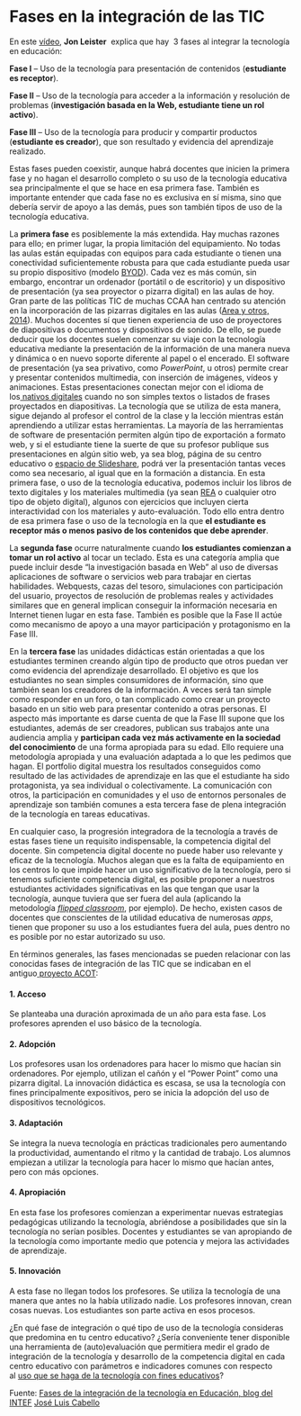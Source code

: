 # Fases en la integración de las TIC

En este [vídeo](https://youtu.be/-Ir4-EFVhzI), **Jon Leister**  explica que hay  3 fases al integrar la tecnología en educación:

**Fase I** – Uso de la tecnología para presentación de contenidos (**estudiante es receptor**).

**Fase II** – Uso de la tecnología para acceder a la información y resolución de problemas (**investigación basada en la Web, estudiante tiene un rol activo**).

**Fase III** – Uso de la tecnología para producir y compartir productos (**estudiante es creador**), que son resultado y evidencia del aprendizaje realizado.

Estas fases pueden coexistir, aunque habrá docentes que inicien la primera fase y no hagan el desarrollo completo o su uso de la tecnología educativa sea principalmente el que se hace en esa primera fase. También es importante entender que cada fase no es exclusiva en sí misma, sino que debería servir de apoyo a las demás, pues son también tipos de uso de la tecnología educativa.

La **primera fase** es posiblemente la más extendida. Hay muchas razones para ello; en primer lugar, la propia limitación del equipamiento. No todas las aulas están equipadas con equipos para cada estudiante o tienen una conectividad suficientemente robusta para que cada estudiante pueda usar su propio dispositivo (modelo [BYOD](http://es.wikipedia.org/wiki/BYOD "Abre enlace en nueva ventana")). Cada vez es más común, sin embargo, encontrar un ordenador (portátil o de escritorio) y un dispositivo de presentación (ya sea proyector o pizarra digital) en las aulas de hoy. Gran parte de las políticas TIC de muchas CCAA han centrado su atención en la incorporación de las pizarras digitales en las aulas ([Area y otros, 2014](http://mascvuex.unex.es/revistas/index.php/relatec/article/viewFile/1473/959 "Abre artículo en nueva ventana")). Muchos docentes sí que tienen experiencia de uso de proyectores de diapositivas o documentos y dispositivos de sonido. De ello, se puede deducir que los docentes suelen comenzar su viaje con la tecnología educativa mediante la presentación de la información de una manera nueva y dinámica o en nuevo soporte diferente al papel o el encerado. El software de presentación (ya sea privativo, como _PowerPoint_, u otros) permite crear y presentar contenidos multimedia, con inserción de imágenes, vídeos y animaciones. Estas presentaciones conectan mejor con el idioma de los[ nativos digitales](https://docs.google.com/viewer?url=http%3A%2F%2Fwww.marcprensky.com%2Fwriting%2FPrensky%2520-%2520Digital%2520Natives%2C%2520Digital%2520Immigrants%2520-%2520Part1.pdf "Abre artículo de Prensky en nueva ventana") cuando no son simples textos o listados de frases proyectados en diapositivas. La tecnología que se utiliza de esta manera, sigue dejando al profesor el control de la clase y la lección mientras están aprendiendo a utilizar estas herramientas. La mayoría de las herramientas de software de presentación permiten algún tipo de exportación a formato web, y si el estudiante tiene la suerte de que su profesor publique sus presentaciones en algún sitio web, ya sea blog, página de su centro educativo o [espacio de Slideshare](http://www.slideshare.net/educacionlab/ "Abre enlace en nueva ventana"), podrá ver la presentación tantas veces como sea necesario, al igual que en la formación a distancia. En esta primera fase, o uso de la tecnología educativa, podemos incluir los libros de texto digitales y los materiales multimedia (ya sean [REA](http://es.wikipedia.org/wiki/Recursos_educativos_abiertos "Abre en nueva ventana") o cualquier otro tipo de objeto digital), algunos con ejercicios que incluyen cierta interactividad con los materiales y auto-evaluación. Todo ello entra dentro de esa primera fase o uso de la tecnología en la que **el estudiante es receptor más o menos pasivo de los contenidos que debe aprender**.

La **segunda fase** ocurre naturalmente cuando **los estudiantes comienzan a tomar un rol activo** al tocar un teclado. Esta es una categoría amplia que puede incluir desde “la investigación basada en Web” al uso de diversas aplicaciones de software o servicios web para trabajar en ciertas habilidades. Webquests, cazas del tesoro, simulaciones con participación del usuario, proyectos de resolución de problemas reales y actividades similares que en general implican conseguir la información necesaria en Internet tienen lugar en esta fase. También es posible que la Fase II actúe como mecanismo de apoyo a una mayor participación y protagonismo en la Fase III.

En la **tercera fase** las unidades didácticas están orientadas a que los estudiantes terminen creando algún tipo de producto que otros puedan ver como evidencia del aprendizaje desarrollado. El objetivo es que los estudiantes no sean simples consumidores de información, sino que también sean los creadores de la información. A veces será tan simple como responder en un foro, o tan complicado como crear un proyecto basado en un sitio web para presentar contenido a otras personas. El aspecto más importante es darse cuenta de que la Fase III supone que los estudiantes, además de ser creadores, publican sus trabajos ante una audiencia amplia y **participan cada vez más activamente en la sociedad del conocimiento** de una forma apropiada para su edad. Ello requiere una metodología apropiada y una evaluación adaptada a lo que les pedimos que hagan. El portfolio digital muestra los resultados conseguidos como resultado de las actividades de aprendizaje en las que el estudiante ha sido protagonista, ya sea individual o colectivamente. La comunicación con otros, la participación en comunidades y el uso de entornos personales de aprendizaje son también comunes a esta tercera fase de plena integración de la tecnología en tareas educativas.

En cualquier caso, la progresión integradora de la tecnología a través de estas fases tiene un requisito indispensable, la competencia digital del docente. Sin competencia digital docente no puede haber uso relevante y eficaz de la tecnología. Muchos alegan que es la falta de equipamiento en los centros lo que impide hacer un uso significativo de la tecnología, pero si tenemos suficiente competencia digital, es posible proponer a nuestros estudiantes actividades significativas en las que tengan que usar la tecnología, aunque tuviera que ser fuera del aula (aplicando la metodología [_flipped classroom_](http://www.theflippedclassroom.es/ "Abre en nueva ventana"), por ejemplo). De hecho, existen casos de docentes que conscientes de la utilidad educativa de numerosas _apps_, tienen que proponer su uso a los estudiantes fuera del aula, pues dentro no es posible por no estar autorizado su uso.

En términos generales, las fases mencionadas se pueden relacionar con las conocidas fases de integración de las TIC que se indicaban en el antiguo[ proyecto ACOT](https://aula3c.wikispaces.com/ACOT "Abre en nueva ventana"):

#### 1\. Acceso

Se planteaba una duración aproximada de un año para esta fase. Los profesores aprenden el uso básico de la tecnología.

#### 2\. Adopción

Los profesores usan los ordenadores para hacer lo mismo que hacían sin ordenadores. Por ejemplo, utilizan el cañón y el “Power Point” como una pizarra digital. La innovación didáctica es escasa, se usa la tecnología con fines principalmente expositivos, pero se inicia la adopción del uso de dispositivos tecnológicos.

#### 3\. Adaptación

Se integra la nueva tecnología en prácticas tradicionales pero aumentando la productividad, aumentando el ritmo y la cantidad de trabajo. Los alumnos empiezan a utilizar la tecnología para hacer lo mismo que hacían antes, pero con más opciones.

#### 4\. Apropiación

En esta fase los profesores comienzan a experimentar nuevas estrategias pedagógicas utilizando la tecnología, abriéndose a posibilidades que sin la tecnología no serían posibles. Docentes y estudiantes se van apropiando de la tecnología como importante medio que potencia y mejora las actividades de aprendizaje.

#### 5\. Innovación

A esta fase no llegan todos los profesores. Se utiliza la tecnología de una manera que antes no la había utilizado nadie. Los profesores innovan, crean cosas nuevas. Los estudiantes son parte activa en esos procesos.

¿En qué fase de integración o qué tipo de uso de la tecnología consideras que predomina en tu centro educativo? ¿Sería conveniente tener disponible una herramienta de (auto)evaluación que permitiera medir el grado de integración de la tecnología y desarrollo de la competencia digital en cada centro educativo con parámetros e indicadores comunes con respecto al [uso que se haga de la tecnología con fines educativos](http://www.teachthought.com/technology/difference-technology-use-technology-integration/? "Diferencia entre usos e integración de la tecnología")?

Fuente: [Fases de la integración de la tecnología en Educación, blog del INTEF](http://blog.educalab.es/intef/2015/02/19/fases-en-la-integracion-de-la-tecnologia-en-educacion/) [José Luis Cabello](https://twitter.com/idocente "Abre en nueva ventana")


